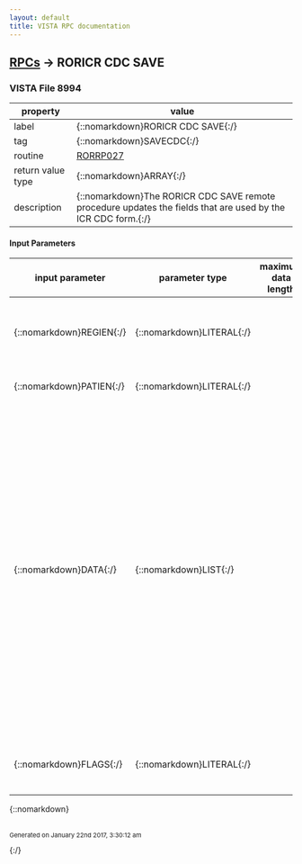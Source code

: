 ```yaml
---
layout: default
title: VISTA RPC documentation
---
```




## [RPCs](TableOfContent.md) &#8594; RORICR CDC SAVE 



### VISTA File 8994 


 property | value 
--- | --- 
 label | {::nomarkdown}RORICR CDC SAVE{:/}
 tag | {::nomarkdown}SAVECDC{:/}
 routine | [RORRP027](http://code.osehra.org/dox/Routine_RORRP027_source.html)
 return value type | {::nomarkdown}ARRAY{:/}
 description | {::nomarkdown}The RORICR CDC SAVE remote procedure updates the fields that are used by the ICR CDC form.{:/}

#### Input Parameters

| input parameter | parameter type | maximum data length | required | description | 
| --- | --- | --- | --- | --- | 
| {::nomarkdown}REGIEN{:/} | {::nomarkdown}LITERAL{:/} |  | {::nomarkdown}true{:/} | {::nomarkdown}The REGIEN parameter should contain a valid registry IEN (IEN of theregistry parameters record in the ROR REGISTRY PARAMETERS file #798.1).{:/} | 
| {::nomarkdown}PATIEN{:/} | {::nomarkdown}LITERAL{:/} |  | {::nomarkdown}true{:/} | {::nomarkdown}A valid patient IEN (DFN) should be assigned to the PATIEN parameter.{:/} | 
| {::nomarkdown}DATA{:/} | {::nomarkdown}LIST{:/} |  | {::nomarkdown}true{:/} | {::nomarkdown}A list that contains the CDC data in the same format as the output of theRORICR CDC LOAD remote procedure (see the RORRP025 routine and descriptionof the RPC for more details). Example:   with RPCBroker.Param[3] do    begin      PType := list;      Mult[1] := 'HDR^^2990622';      Mult[2] := 'CDM^^2^22^1^^1^^Westmont^Du Page^17^ILLINOIS^US';      ...      Mult[n] := 'CMT^1^Just a sample CDC comment';    end; NOTE #1: The CS data segment must be always included before the         AID segments. Otherwise, the latter will be ignored.                                                                    NOTE #2: Any AIDS indicator disease, which has empty 3rd piece         in the corresponding AID segment (or no segment at all),         will be removed from the patient record.    NOTE #3: There should be at least one empty comment (i.e. the         \CMT^1\ segment) among the data if you want to clear         the CDC comments. Otherwise, they will not be updated.{:/} | 
| {::nomarkdown}FLAGS{:/} | {::nomarkdown}LITERAL{:/} |  |  | {::nomarkdown}Flags that control the execution (can be combined):   H  Update the patient history. If this flag is     not provided, the PH data segment is ignored.{:/} | 

{::nomarkdown} <br/><br/><p style="font-size: 11px">Generated on January 22nd 2017, 3:30:12 am</p>{:/}